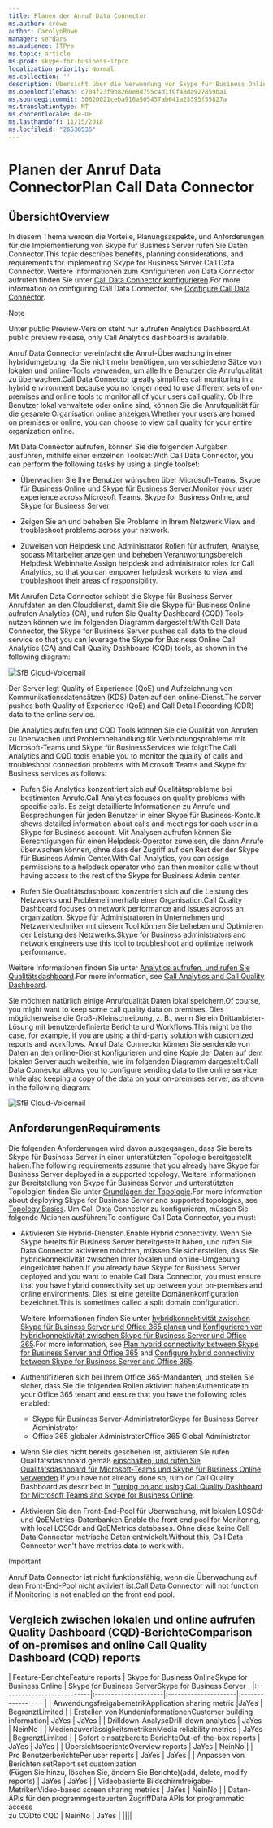 ```yaml
---
title: Planen der Anruf Data Connector
ms.author: crowe
author: CarolynRowe
manager: serdars
ms.audience: ITPro
ms.topic: article
ms.prod: skype-for-business-itpro
localization_priority: Normal
ms.collection: ''
description: Übersicht über die Verwendung von Skype für Business Online Telemetrie-Tools zum Überwachen von einer lokale Implementierung in einer Hybrid-Szenario.
ms.openlocfilehash: d704f23f9b8260e8d755c4d1f0f48da927859ba1
ms.sourcegitcommit: 30620021ceba916a505437ab641a23393f55827a
ms.translationtype: MT
ms.contentlocale: de-DE
ms.lasthandoff: 11/15/2018
ms.locfileid: "26530535"
---
```

# <a name="plan-call-data-connector"></a><span data-ttu-id="07b10-103">Planen der Anruf Data Connector</span><span class="sxs-lookup"><span data-stu-id="07b10-103">Plan Call Data Connector</span></span>

## <a name="overview"></a><span data-ttu-id="07b10-104">Übersicht</span><span class="sxs-lookup"><span data-stu-id="07b10-104">Overview</span></span>
<span data-ttu-id="07b10-105">In diesem Thema werden die Vorteile, Planungsaspekte, und Anforderungen für die Implementierung von Skype für Business Server rufen Sie Daten Connector.</span><span class="sxs-lookup"><span data-stu-id="07b10-105">This topic describes benefits, planning considerations, and requirements for implementing Skype for Business Server Call Data Connector.</span></span> <span data-ttu-id="07b10-106">Weitere Informationen zum Konfigurieren von Data Connector aufrufen finden Sie unter [Call Data Connector konfigurieren](configure-call-data-connector.md).</span><span class="sxs-lookup"><span data-stu-id="07b10-106">For more information on configuring Call Data Connector, see [Configure Call Data Connector](configure-call-data-connector.md).</span></span>

> [!NOTE]
> <span data-ttu-id="07b10-107">Unter public Preview-Version steht nur aufrufen Analytics Dashboard.</span><span class="sxs-lookup"><span data-stu-id="07b10-107">At public preview release, only Call Analytics dashboard is available.</span></span>

<span data-ttu-id="07b10-108">Anruf Data Connector vereinfacht die Anruf-Überwachung in einer hybridumgebung, da Sie nicht mehr benötigen, um verschiedene Sätze von lokalen und online-Tools verwenden, um alle Ihre Benutzer die Anrufqualität zu überwachen.</span><span class="sxs-lookup"><span data-stu-id="07b10-108">Call Data Connector greatly simplifies call monitoring in a hybrid environment because you no longer need to use different sets of on-premises and online tools to monitor all of your users call quality.</span></span> <span data-ttu-id="07b10-109">Ob Ihre Benutzer lokal verwaltete oder online sind, können Sie die Anrufqualität für die gesamte Organisation online anzeigen.</span><span class="sxs-lookup"><span data-stu-id="07b10-109">Whether your users are homed on premises or online, you can choose to view call quality for your entire organization online.</span></span>

<span data-ttu-id="07b10-110">Mit Data Connector aufrufen, können Sie die folgenden Aufgaben ausführen, mithilfe einer einzelnen Toolset:</span><span class="sxs-lookup"><span data-stu-id="07b10-110">With Call Data Connector, you can perform the following tasks by using a single toolset:</span></span>

- <span data-ttu-id="07b10-111">Überwachen Sie Ihre Benutzer wünschen über Microsoft-Teams, Skype für Business Online und Skype für Business Server.</span><span class="sxs-lookup"><span data-stu-id="07b10-111">Monitor your user experience across Microsoft Teams, Skype for Business Online, and Skype for Business Server.</span></span>

- <span data-ttu-id="07b10-112">Zeigen Sie an und beheben Sie Probleme in Ihrem Netzwerk.</span><span class="sxs-lookup"><span data-stu-id="07b10-112">View and troubleshoot problems across your network.</span></span>

- <span data-ttu-id="07b10-113">Zuweisen von Helpdesk und Administrator Rollen für aufrufen, Analyse, sodass Mitarbeiter anzeigen und beheben Verantwortungsbereich Helpdesk Webinhalte.</span><span class="sxs-lookup"><span data-stu-id="07b10-113">Assign helpdesk and administrator roles for Call Analytics, so that you can empower helpdesk workers to view and troubleshoot their areas of responsibility.</span></span> 

<span data-ttu-id="07b10-114">Mit Anrufen Data Connector schiebt die Skype für Business Server Anrufdaten an den Clouddienst, damit Sie die Skype für Business Online aufrufen Analytics (CA), und rufen Sie Quality Dashboard (CQD) Tools nutzen können wie im folgenden Diagramm dargestellt:</span><span class="sxs-lookup"><span data-stu-id="07b10-114">With Call Data Connector, the Skype for Business Server pushes call data to the cloud service so that you can leverage the Skype for Business Online Call Analytics (CA) and Call Quality Dashboard (CQD) tools, as shown in the following diagram:</span></span>

![SfB Cloud-Voicemail](../../sfbserver2019/media/call-data-connector-plan-1.png)

<span data-ttu-id="07b10-116">Der Server legt Quality of Experience (QoE) und Aufzeichnung von Kommunikationsdatensätzen (KDS) Daten auf den online-Dienst.</span><span class="sxs-lookup"><span data-stu-id="07b10-116">The server pushes both Quality of Experience (QoE) and Call Detail Recording (CDR) data to the online service.</span></span>

<span data-ttu-id="07b10-117">Die Analytics aufrufen und CQD Tools können Sie die Qualität von Anrufen zu überwachen und Problembehandlung für Verbindungsprobleme mit Microsoft-Teams und Skype für BusinessServices wie folgt:</span><span class="sxs-lookup"><span data-stu-id="07b10-117">The Call Analytics and CQD tools enable you to monitor the quality of calls and troubleshoot connection problems with Microsoft Teams and Skype for Business services as follows:</span></span>

- <span data-ttu-id="07b10-118">Rufen Sie Analytics konzentriert sich auf Qualitätsprobleme bei bestimmten Anrufe.</span><span class="sxs-lookup"><span data-stu-id="07b10-118">Call Analytics focuses on quality problems with specific calls.</span></span> <span data-ttu-id="07b10-119">Es zeigt detaillierte Informationen zu Anrufe und Besprechungen für jeden Benutzer in einer Skype für Business-Konto.</span><span class="sxs-lookup"><span data-stu-id="07b10-119">It shows detailed information about calls and meetings for each user in a Skype for Business account.</span></span>  <span data-ttu-id="07b10-120">Mit Analysen aufrufen können Sie Berechtigungen für einen Helpdesk-Operator zuweisen, die dann Anrufe überwachen können, ohne dass der Zugriff auf den Rest der der Skype für Business Admin Center.</span><span class="sxs-lookup"><span data-stu-id="07b10-120">With Call Analytics, you can assign permissions to a helpdesk operator who can then monitor calls without having access to the rest of the Skype for Business Admin center.</span></span>

- <span data-ttu-id="07b10-121">Rufen Sie Qualitätsdashboard konzentriert sich auf die Leistung des Netzwerks und Probleme innerhalb einer Organisation.</span><span class="sxs-lookup"><span data-stu-id="07b10-121">Call Quality Dashboard focuses on network performance and issues across an organization.</span></span> <span data-ttu-id="07b10-122">Skype für Administratoren in Unternehmen und Netzwerktechniker mit diesem Tool können Sie beheben und Optimieren der Leistung des Netzwerks.</span><span class="sxs-lookup"><span data-stu-id="07b10-122">Skype for Business administrators and network engineers use this tool to troubleshoot and optimize network performance.</span></span>

<span data-ttu-id="07b10-123">Weitere Informationen finden Sie unter [Analytics aufrufen, und rufen Sie Qualitätsdashboard](https://docs.microsoft.com/SkypeForBusiness/using-call-quality-in-your-organization/difference-between-call-analytics-and-call-quality-dashboard).</span><span class="sxs-lookup"><span data-stu-id="07b10-123">For more information, see [Call Analytics and Call Quality Dashboard](https://docs.microsoft.com/SkypeForBusiness/using-call-quality-in-your-organization/difference-between-call-analytics-and-call-quality-dashboard).</span></span>

<span data-ttu-id="07b10-124">Sie möchten natürlich einige Anrufqualität Daten lokal speichern.</span><span class="sxs-lookup"><span data-stu-id="07b10-124">Of course, you might want to keep some call quality data on premises.</span></span> <span data-ttu-id="07b10-125">Dies möglicherweise die Groß-/Kleinschreibung, z. B., wenn Sie ein Drittanbieter-Lösung mit benutzerdefinierte Berichte und Workflows.</span><span class="sxs-lookup"><span data-stu-id="07b10-125">This might be the case, for example, if you are using a third-party solution with customized reports and workflows.</span></span>  <span data-ttu-id="07b10-126">Anruf Data Connector können Sie sendende von Daten an den online-Dienst konfigurieren und eine Kopie der Daten auf dem lokalen Server auch weiterhin, wie im folgenden Diagramm dargestellt:</span><span class="sxs-lookup"><span data-stu-id="07b10-126">Call Data Connector allows you to configure sending data to the online service while also keeping a copy of the data on your on-premises server, as shown in the following diagram:</span></span>

![SfB Cloud-Voicemail](../../sfbserver2019/media/call-data-connector-plan-2.png)


## <a name="requirements"></a><span data-ttu-id="07b10-128">Anforderungen</span><span class="sxs-lookup"><span data-stu-id="07b10-128">Requirements</span></span>

<span data-ttu-id="07b10-129">Die folgenden Anforderungen wird davon ausgegangen, dass Sie bereits Skype für Business Server in einer unterstützten Topologie bereitgestellt haben.</span><span class="sxs-lookup"><span data-stu-id="07b10-129">The following requirements assume that you already have Skype for Business Server deployed in a supported topology.</span></span>  <span data-ttu-id="07b10-130">Weitere Informationen zur Bereitstellung von Skype für Business Server und unterstützten Topologien finden Sie unter [Grundlagen der Topologie](https://docs.microsoft.com/SkypeForBusiness/plan-your-deployment/topology-basics/topology-basics).</span><span class="sxs-lookup"><span data-stu-id="07b10-130">For more information about deploying Skype for Business Server and supported topologies, see [Topology Basics](https://docs.microsoft.com/SkypeForBusiness/plan-your-deployment/topology-basics/topology-basics).</span></span> <span data-ttu-id="07b10-131">Um Call Data Connector zu konfigurieren, müssen Sie folgende Aktionen ausführen:</span><span class="sxs-lookup"><span data-stu-id="07b10-131">To configure Call Data Connector, you must:</span></span>

- <span data-ttu-id="07b10-132">Aktivieren Sie Hybrid-Diensten.</span><span class="sxs-lookup"><span data-stu-id="07b10-132">Enable Hybrid connectivity.</span></span> <span data-ttu-id="07b10-133">Wenn Sie Skype bereits für Business Server bereitgestellt haben, und rufen Sie Data Connector aktivieren möchten, müssen Sie sicherstellen, dass Sie hybridkonnektivität zwischen Ihrer lokalen und online-Umgebung eingerichtet haben.</span><span class="sxs-lookup"><span data-stu-id="07b10-133">If you already have Skype for Business Server deployed and you want to enable Call Data Connector, you must ensure that you have hybrid connectivity set up between your on-premises and online environments.</span></span> <span data-ttu-id="07b10-134">Dies ist eine geteilte Domänenkonfiguration bezeichnet.</span><span class="sxs-lookup"><span data-stu-id="07b10-134">This is sometimes called a split domain configuration.</span></span> 

   <span data-ttu-id="07b10-135">Weitere Informationen finden Sie unter [hybridkonnektivität zwischen Skype für Business Server und Office 365 planen](plan-hybrid-connectivity.md) und [Konfigurieren von hybridkonnektivität zwischen Skype für Business Server und Office 365](configure-hybrid-connectivity.md).</span><span class="sxs-lookup"><span data-stu-id="07b10-135">For more information, see [Plan hybrid connectivity between Skype for Business Server and Office 365](plan-hybrid-connectivity.md) and [Configure hybrid connectivity between Skype for Business Server and Office 365](configure-hybrid-connectivity.md).</span></span>

-  <span data-ttu-id="07b10-136">Authentifizieren sich bei Ihrem Office 365-Mandanten, und stellen Sie sicher, dass Sie die folgenden Rollen aktiviert haben:</span><span class="sxs-lookup"><span data-stu-id="07b10-136">Authenticate to your Office 365 tenant and ensure that you have the following roles enabled:</span></span>

   - <span data-ttu-id="07b10-137">Skype für Business Server-Administrator</span><span class="sxs-lookup"><span data-stu-id="07b10-137">Skype for Business Server Administrator</span></span> 
   - <span data-ttu-id="07b10-138">Office 365 globaler Administrator</span><span class="sxs-lookup"><span data-stu-id="07b10-138">Office 365 Global Administrator</span></span> 

- <span data-ttu-id="07b10-139">Wenn Sie dies nicht bereits geschehen ist, aktivieren Sie rufen Qualitätsdashboard gemäß [einschalten, und rufen Sie Qualitätsdashboard für Microsoft-Teams und Skype für Business Online verwenden](/microsoftteams/turning-on-and-using-call-quality-dashboard).</span><span class="sxs-lookup"><span data-stu-id="07b10-139">If you have not already done so, turn on Call Quality Dashboard as described in [Turning on and using Call Quality Dashboard for Microsoft Teams and Skype for Business Online](/microsoftteams/turning-on-and-using-call-quality-dashboard).</span></span>
 
- <span data-ttu-id="07b10-140">Aktivieren Sie den Front-End-Pool für Überwachung, mit lokalen LCSCdr und QoEMetrics-Datenbanken.</span><span class="sxs-lookup"><span data-stu-id="07b10-140">Enable the front end pool for Monitoring, with local LCSCdr and QoEMetrics databases.</span></span> <span data-ttu-id="07b10-141">Ohne diese keine Call Data Connector metrische Daten entwickelt.</span><span class="sxs-lookup"><span data-stu-id="07b10-141">Without this, Call Data Connector won't have metrics data to work with.</span></span> 
 
> [!IMPORTANT]
> <span data-ttu-id="07b10-142">Anruf Data Connector ist nicht funktionsfähig, wenn die Überwachung auf dem Front-End-Pool nicht aktiviert ist.</span><span class="sxs-lookup"><span data-stu-id="07b10-142">Call Data Connector will not function if Monitoring is not enabled on the front end pool.</span></span>

## <a name="comparison-of-on-premises-and-online-call-quality-dashboard-cqd-reports"></a><span data-ttu-id="07b10-143">Vergleich zwischen lokalen und online aufrufen Quality Dashboard (CQD)-Berichte</span><span class="sxs-lookup"><span data-stu-id="07b10-143">Comparison of on-premises and online Call Quality Dashboard (CQD) reports</span></span>

| <span data-ttu-id="07b10-144">Feature-Berichte</span><span class="sxs-lookup"><span data-stu-id="07b10-144">Feature reports</span></span> | <span data-ttu-id="07b10-145">Skype for Business Online</span><span class="sxs-lookup"><span data-stu-id="07b10-145">Skype for Business Online</span></span> | <span data-ttu-id="07b10-146">Skype for Business Server</span><span class="sxs-lookup"><span data-stu-id="07b10-146">Skype for Business Server</span></span>   |
|:---------------------------|:---------------------|:---------------------|:------------------|
| <span data-ttu-id="07b10-147">Anwendungsfreigabemetrik</span><span class="sxs-lookup"><span data-stu-id="07b10-147">Application sharing metric</span></span> |<span data-ttu-id="07b10-148">Ja</span><span class="sxs-lookup"><span data-stu-id="07b10-148">Yes</span></span> | <span data-ttu-id="07b10-149">Begrenzt</span><span class="sxs-lookup"><span data-stu-id="07b10-149">Limited</span></span> |
| <span data-ttu-id="07b10-150">Erstellen von Kundeninformationen</span><span class="sxs-lookup"><span data-stu-id="07b10-150">Customer building information</span></span>| <span data-ttu-id="07b10-151">Ja</span><span class="sxs-lookup"><span data-stu-id="07b10-151">Yes</span></span> | <span data-ttu-id="07b10-152">Ja</span><span class="sxs-lookup"><span data-stu-id="07b10-152">Yes</span></span> |
| <span data-ttu-id="07b10-153">Drilldown-Analyse</span><span class="sxs-lookup"><span data-stu-id="07b10-153">Drill-down analytics</span></span> | <span data-ttu-id="07b10-154">Ja</span><span class="sxs-lookup"><span data-stu-id="07b10-154">Yes</span></span> | <span data-ttu-id="07b10-155">Nein</span><span class="sxs-lookup"><span data-stu-id="07b10-155">No</span></span> |
| <span data-ttu-id="07b10-156">Medienzuverlässigkeitsmetriken</span><span class="sxs-lookup"><span data-stu-id="07b10-156">Media reliability metrics</span></span> | <span data-ttu-id="07b10-157">Ja</span><span class="sxs-lookup"><span data-stu-id="07b10-157">Yes</span></span> | <span data-ttu-id="07b10-158">Begrenzt</span><span class="sxs-lookup"><span data-stu-id="07b10-158">Limited</span></span> |
| <span data-ttu-id="07b10-159">Sofort einsatzbereite Berichte</span><span class="sxs-lookup"><span data-stu-id="07b10-159">Out-of-the-box reports</span></span> | <span data-ttu-id="07b10-160">Ja</span><span class="sxs-lookup"><span data-stu-id="07b10-160">Yes</span></span> | <span data-ttu-id="07b10-161">Ja</span><span class="sxs-lookup"><span data-stu-id="07b10-161">Yes</span></span> |
| <span data-ttu-id="07b10-162">Übersichtsberichte</span><span class="sxs-lookup"><span data-stu-id="07b10-162">Overview reports</span></span> | <span data-ttu-id="07b10-163">Ja</span><span class="sxs-lookup"><span data-stu-id="07b10-163">Yes</span></span> | <span data-ttu-id="07b10-164">Nein</span><span class="sxs-lookup"><span data-stu-id="07b10-164">No</span></span> |
| <span data-ttu-id="07b10-165">Pro Benutzerberichte</span><span class="sxs-lookup"><span data-stu-id="07b10-165">Per user reports</span></span> | <span data-ttu-id="07b10-166">Ja</span><span class="sxs-lookup"><span data-stu-id="07b10-166">Yes</span></span> | <span data-ttu-id="07b10-167">Ja</span><span class="sxs-lookup"><span data-stu-id="07b10-167">Yes</span></span> |
| <span data-ttu-id="07b10-168">Anpassen von Berichten set</span><span class="sxs-lookup"><span data-stu-id="07b10-168">Report set customization</span></span> <br> <span data-ttu-id="07b10-169">(Fügen Sie hinzu, löschen Sie, ändern Sie Berichte)</span><span class="sxs-lookup"><span data-stu-id="07b10-169">(add, delete, modify reports)</span></span> | <span data-ttu-id="07b10-170">Ja</span><span class="sxs-lookup"><span data-stu-id="07b10-170">Yes</span></span> | <span data-ttu-id="07b10-171">Ja</span><span class="sxs-lookup"><span data-stu-id="07b10-171">Yes</span></span> |
| <span data-ttu-id="07b10-172">Videobasierte Bildschirmfreigabe-Metriken</span><span class="sxs-lookup"><span data-stu-id="07b10-172">Video-based screen sharing metrics</span></span> | <span data-ttu-id="07b10-173">Ja</span><span class="sxs-lookup"><span data-stu-id="07b10-173">Yes</span></span> | <span data-ttu-id="07b10-174">Nein</span><span class="sxs-lookup"><span data-stu-id="07b10-174">No</span></span> |
| <span data-ttu-id="07b10-175">Daten-APIs für den programmgesteuerten Zugriff</span><span class="sxs-lookup"><span data-stu-id="07b10-175">Data APIs for programmatic access</span></span> <br> <span data-ttu-id="07b10-176">zu CQD</span><span class="sxs-lookup"><span data-stu-id="07b10-176">to CQD</span></span> | <span data-ttu-id="07b10-177">Nein</span><span class="sxs-lookup"><span data-stu-id="07b10-177">No</span></span> | <span data-ttu-id="07b10-178">Ja</span><span class="sxs-lookup"><span data-stu-id="07b10-178">Yes</span></span> |
||||

